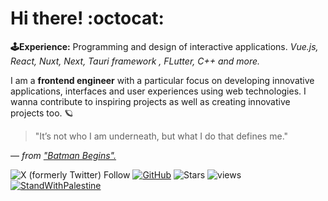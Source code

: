 # Hi there! :octocat: 

**:joystick:Experience:** Programming and design of interactive applications.  *Vue.js, React, Nuxt, Next, Tauri framework , FLutter, C++ and more.*

I am a **frontend engineer** with a particular focus on developing innovative applications, interfaces and user experiences using web technologies. I wanna contribute to inspiring projects as well as creating innovative projects too. 🪐

> "It’s not who I am underneath, but what I do that defines me."

 — *from ["Batman Begins".](https://en.wikiquote.org/wiki/Batman_Begins)*

![X (formerly Twitter) Follow](https://img.shields.io/twitter/follow/:imrofayel) [![GitHub](https://img.shields.io/github/followers/imrofayel?label=follow&style=social)](https://github.com/imrofayel) ![Stars](https://img.shields.io/github/stars/imrofayel)  ![views](https://komarev.com/ghpvc/?username=imrofayel) [![StandWithPalestine](https://raw.githubusercontent.com/Safouene1/support-palestine-banner/master/StandWithPalestine.svg)](https://github.com/Safouene1/support-palestine-banner/Markdown-pages/Support.md)
